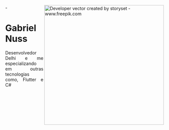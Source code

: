 
-<img align="right" alt="Developer vector created by storyset - www.freepik.com" height="380" src="https://user-images.githubusercontent.com/97471199/230774187-e482399b-492c-4c17-a831-0314bf90526e.png">

<h1>
    <a href="[https://github.com/gabrielnuss](https://github.com/gabrielnuss)"></a>
    <span>Gabriel Nuss</span>
</h1>

<p align="justify">Desenvolvedor Delhi e me especializando em outras tecnologias como, Flutter e C#<br></p>
</details>

